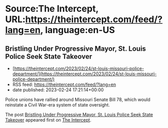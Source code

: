 # Source:The Intercept, URL:https://theintercept.com/feed/?lang=en, language:en-US

## Bristling Under Progressive Mayor, St. Louis Police Seek State Takeover
 - [https://theintercept.com/2023/02/24/st-louis-missouri-police-department/](https://theintercept.com/2023/02/24/st-louis-missouri-police-department/)
 - RSS feed: https://theintercept.com/feed/?lang=en
 - date published: 2023-02-24 17:21:14+00:00

<p>Police unions have rallied around Missouri Senate Bill 78, which would reinstate a Civil War-era system of state oversight.</p>
<p>The post <a href="https://theintercept.com/2023/02/24/st-louis-missouri-police-department/" rel="nofollow">Bristling Under Progressive Mayor, St. Louis Police Seek State Takeover</a> appeared first on <a href="https://theintercept.com" rel="nofollow">The Intercept</a>.</p>

